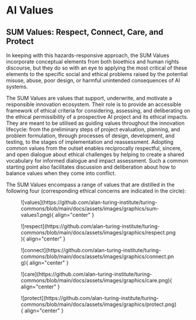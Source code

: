 # AI Values

## SUM Values: Respect, Connect, Care, and Protect

In keeping with this hazards-responsive approach, the SUM Values incorporate conceptual elements from both bioethics and human rights discourse, but they do so with an eye to applying the most critical of these elements to the specific social and ethical problems raised by the potential misuse, abuse, poor design, or harmful unintended consequences of AI systems.

The SUM Values are values that support, underwrite, and motivate a responsible innovation ecosystem. Their role is to provide an accessible framework of ethical criteria for considering, assessing, and deliberating on the ethical permissibility of a prospective AI project and its ethical impacts. They are meant to be utilised as guiding values throughout the innovation lifecycle: from the preliminary steps of project evaluation, planning, and problem formulation, through processes of design, development, and testing, to the stages of implementation and reassessment. Adopting common values from the outset enables reciprocally respectful, sincere, and open dialogue about ethical challenges by helping to create a shared vocabulary for informed dialogue and impact assessment. Such a common starting point also facilitates discussion and deliberation about how to balance values when they come into conflict.

The SUM Values encompass a range of values that are distilled in the following four (corresponding ethical concerns are indicated in the circle):

<figure markdown>
  ![values](https://github.com/alan-turing-institute/turing-commons/blob/main/docs/assets/images/graphics/sum-values1.png){ align="center" }
</figure>

<figure markdown>
  ![respect](https://github.com/alan-turing-institute/turing-commons/blob/main/docs/assets/images/graphics/respect.png){ align="center" }
</figure>

<figure markdown>
  ![connect](https://github.com/alan-turing-institute/turing-commons/blob/main/docs/assets/images/graphics/connect.png){ align="center" }
</figure>

<figure markdown>
  ![care](https://github.com/alan-turing-institute/turing-commons/blob/main/docs/assets/images/graphics/care.png){ align="center" }
</figure>

<figure markdown>
  ![protect](https://github.com/alan-turing-institute/turing-commons/blob/main/docs/assets/images/graphics/protect.png){ align="center" }
</figure>